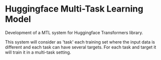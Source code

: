 # Huggingface Multi-Task Learning Model

Development of a MTL system for Huggingface Transformers library.

This system will consider as 'task' each training set where the input data is different and each task can have several targets. For each task and target it will train it in a multi-task setting.